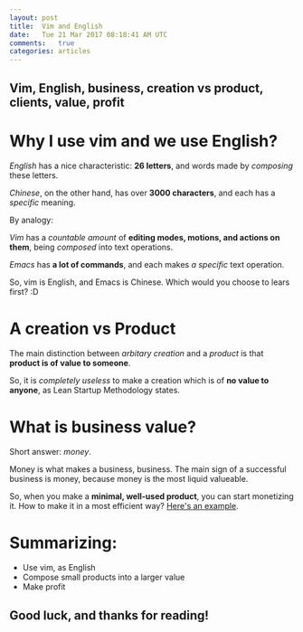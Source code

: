 ```yaml
---
layout: post
title:  Vim and English
date:   Tue 21 Mar 2017 08:18:41 AM UTC
comments:   true
categories: articles
---
```


## Vim, English, business, creation vs product, clients, value, profit

# Why I use vim and we use English?

*English* has a nice characteristic: **26 letters**, and words made by *composing* these letters.

*Chinese*, on the other hand, has over **3000 characters**, and each has a *specific* meaning.

By analogy:

*Vim* has a *countable amount* of **editing modes, motions, and actions on them**, being *composed* into text operations.

*Emacs* has **a lot of commands**, and each makes *a specific* text operation.

So, vim is English, and Emacs is Chinese. Which would you choose to lears first? :D

# A creation vs Product

The main distinction between *arbitary creation* and a *product* is that **product is of value to someone**.

So, it is *completely useless* to make a creation which is of **no value to anyone**, as Lean Startup Methodology states.

# What is business value?

Short answer: *money*.

Money is what makes a business, business. The main sign of a successful business is money, because money is the most liquid valueable.

So, when you make a **minimal, well-used product**, you can start monetizing it. How to make it in a most efficient way?
[Here's an example](http://theleanstartup.com/).

# Summarizing:

- Use vim, as English
- Compose small products into a larger value
- Make profit

## Good luck, and thanks for reading!

